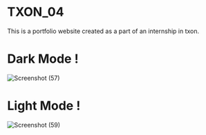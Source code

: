 # TXON_04
This is a portfolio website created as a part of an internship in txon.

# Dark Mode !

![Screenshot (57)](https://user-images.githubusercontent.com/91107260/205426438-bc8a11b9-262a-45fe-9c97-d4fabd37308c.png)


# Light Mode !

![Screenshot (59)](https://user-images.githubusercontent.com/91107260/205426442-9337fbb0-4184-4935-8a51-c245cfc6bceb.png)

